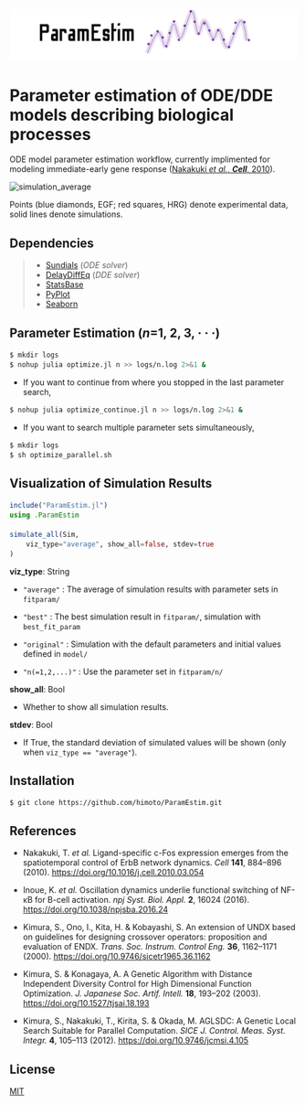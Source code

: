 ![paramestim](images/paramestim.png)

# Parameter estimation of ODE/DDE models describing biological processes

ODE model parameter estimation workflow, currently implimented for modeling immediate-early gene response ([Nakakuki *et al.*, ***Cell***, 2010](https://doi.org/10.1016/j.cell.2010.03.054)).

![simulation_average](images/simulation_average.png)

Points (blue diamonds, EGF; red squares, HRG) denote experimental data, solid lines denote simulations.

## Dependencies
> - [Sundials](https://github.com/SciML/Sundials.jl) (*ODE solver*)
> - [DelayDiffEq](https://github.com/SciML/DelayDiffEq.jl) (*DDE solver*)
> - [StatsBase](https://github.com/JuliaStats/StatsBase.jl)
> - [PyPlot](https://github.com/JuliaPy/PyPlot.jl)
> - [Seaborn](https://github.com/JuliaPy/Seaborn.jl)

## Parameter Estimation (*n*=1, 2, 3, · · ·)
```bash
$ mkdir logs
$ nohup julia optimize.jl n >> logs/n.log 2>&1 &
```
- If you want to continue from where you stopped in the last parameter search,
```bash
$ nohup julia optimize_continue.jl n >> logs/n.log 2>&1 &
```
- If you want to search multiple parameter sets simultaneously,
```bash
$ mkdir logs
$ sh optimize_parallel.sh
```

## Visualization of Simulation Results
```julia
include("ParamEstim.jl")
using .ParamEstim

simulate_all(Sim,
    viz_type="average", show_all=false, stdev=true          
)
```

**viz_type**: String

- ```"average"```
    : The average of simulation results with parameter sets in ```fitparam/```

- ```"best"```
    : The best simulation result in ```fitparam/```, simulation with ```best_fit_param```

- ```"original"```
    : Simulation with the default parameters and initial values defined in ```model/```

- ```"n(=1,2,...)"```
    : Use the parameter set in ```fitparam/n/```

**show_all**: Bool
- Whether to show all simulation results.

**stdev**: Bool
- If True, the standard deviation of simulated values will be shown (only when ```viz_type == "average"```).

## Installation
    $ git clone https://github.com/himoto/ParamEstim.git


## References
- Nakakuki, T. *et al.* Ligand-specific c-Fos expression emerges from the spatiotemporal control of ErbB network dynamics. *Cell* **141**, 884–896 (2010). https://doi.org/10.1016/j.cell.2010.03.054

- Inoue, K. *et al.* Oscillation dynamics underlie functional switching of NF-κB for B-cell activation. *npj Syst. Biol. Appl.* **2**, 16024 (2016). https://doi.org/10.1038/npjsba.2016.24

- Kimura, S., Ono, I., Kita, H. & Kobayashi, S. An extension of UNDX based on guidelines for designing crossover operators: proposition and evaluation of ENDX. *Trans. Soc. Instrum. Control Eng.* **36**, 1162–1171 (2000). https://doi.org/10.9746/sicetr1965.36.1162

- Kimura, S. & Konagaya, A. A Genetic Algorithm with Distance Independent Diversity Control for High Dimensional Function Optimization. *J. Japanese Soc. Artif. Intell.* **18**, 193–202 (2003). https://doi.org/10.1527/tjsai.18.193

- Kimura, S., Nakakuki, T., Kirita, S. & Okada, M. AGLSDC: A Genetic Local Search Suitable for Parallel Computation. *SICE J. Control. Meas. Syst. Integr.* **4**, 105–113 (2012). https://doi.org/10.9746/jcmsi.4.105

## License
[MIT](/LICENSE)
